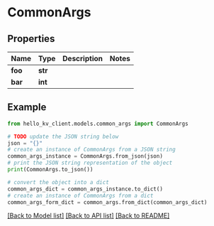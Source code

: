 # CommonArgs


## Properties

Name | Type | Description | Notes
------------ | ------------- | ------------- | -------------
**foo** | **str** |  | 
**bar** | **int** |  | 

## Example

```python
from hello_kv_client.models.common_args import CommonArgs

# TODO update the JSON string below
json = "{}"
# create an instance of CommonArgs from a JSON string
common_args_instance = CommonArgs.from_json(json)
# print the JSON string representation of the object
print(CommonArgs.to_json())

# convert the object into a dict
common_args_dict = common_args_instance.to_dict()
# create an instance of CommonArgs from a dict
common_args_form_dict = common_args.from_dict(common_args_dict)
```
[[Back to Model list]](../README.md#documentation-for-models) [[Back to API list]](../README.md#documentation-for-api-endpoints) [[Back to README]](../README.md)


